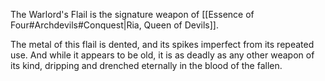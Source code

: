 The Warlord's Flail is the signature weapon of [[Essence of Four#Archdevils#Conquest|Ria, Queen of Devils]]. 

The metal of this flail is dented, and its spikes imperfect from its repeated use. And while it appears to be old, it is as deadly as any other weapon of its kind, dripping and drenched eternally in the blood of the fallen.